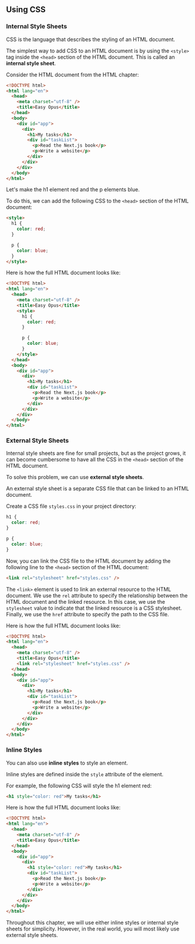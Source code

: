 ## Using CSS

### Internal Style Sheets

CSS is the language that describes the styling of an HTML document.

The simplest way to add CSS to an HTML document is by using the `<style>` tag inside the `<head>` section of the HTML document.
This is called an **internal style sheet**.

Consider the HTML document from the HTML chapter:

```html
<!DOCTYPE html>
<html lang="en">
  <head>
    <meta charset="utf-8" />
    <title>Easy Opus</title>
  </head>
  <body>
    <div id="app">
      <div>
        <h1>My tasks</h1>
        <div id="taskList">
          <p>Read the Next.js book</p>
          <p>Write a website</p>
        </div>
      </div>
    </div>
  </body>
</html>
```

Let's make the h1 element red and the p elements blue.

To do this, we can add the following CSS to the `<head>` section of the HTML document:

```html
<style>
  h1 {
    color: red;
  }

  p {
    color: blue;
  }
</style>
```

Here is how the full HTML document looks like:

```html
<!DOCTYPE html>
<html lang="en">
  <head>
    <meta charset="utf-8" />
    <title>Easy Opus</title>
    <style>
      h1 {
        color: red;
      }

      p {
        color: blue;
      }
    </style>
  </head>
  <body>
    <div id="app">
      <div>
        <h1>My tasks</h1>
        <div id="taskList">
          <p>Read the Next.js book</p>
          <p>Write a website</p>
        </div>
      </div>
    </div>
  </body>
</html>
```

### External Style Sheets

Internal style sheets are fine for small projects, but as the project grows, it can become cumbersome to have all the CSS in the `<head>` section of the HTML document.

To solve this problem, we can use **external style sheets**.

An external style sheet is a separate CSS file that can be linked to an HTML document.

Create a CSS file `styles.css` in your project directory:

```css
h1 {
  color: red;
}

p {
  color: blue;
}
```

Now, you can link the CSS file to the HTML document by adding the following line to the `<head>` section of the HTML document:

```html
<link rel="stylesheet" href="styles.css" />
```

The `<link>` element is used to link an external resource to the HTML document.
We use the `rel` attribute to specify the relationship between the HTML document and the linked resource.
In this case, we use the `stylesheet` value to indicate that the linked resource is a CSS stylesheet.
Finally, we use the `href` attribute to specify the path to the CSS file.

Here is how the full HTML document looks like:

```html
<!DOCTYPE html>
<html lang="en">
  <head>
    <meta charset="utf-8" />
    <title>Easy Opus</title>
    <link rel="stylesheet" href="styles.css" />
  </head>
  <body>
    <div id="app">
      <div>
        <h1>My tasks</h1>
        <div id="taskList">
          <p>Read the Next.js book</p>
          <p>Write a website</p>
        </div>
      </div>
    </div>
  </body>
</html>
```

### Inline Styles

You can also use **inline styles** to style an element.

Inline styles are defined inside the `style` attribute of the element.

For example, the following CSS will style the h1 element red:

```html
<h1 style="color: red">My tasks</h1>
```

Here is how the full HTML document looks like:

```html
<!DOCTYPE html>
<html lang="en">
  <head>
    <meta charset="utf-8" />
    <title>Easy Opus</title>
  </head>
  <body>
    <div id="app">
      <div>
        <h1 style="color: red">My tasks</h1>
        <div id="taskList">
          <p>Read the Next.js book</p>
          <p>Write a website</p>
        </div>
      </div>
    </div>
  </body>
</html>
```

Throughout this chapter, we will use either inline styles or internal style sheets for simplicity.
However, in the real world, you will most likely use external style sheets.

